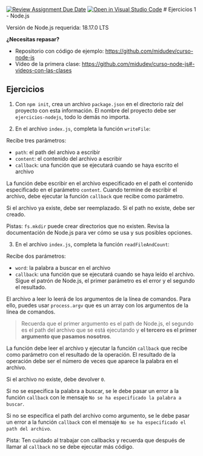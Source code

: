 [![Review Assignment Due Date](https://classroom.github.com/assets/deadline-readme-button-24ddc0f5d75046c5622901739e7c5dd533143b0c8e959d652212380cedb1ea36.svg)](https://classroom.github.com/a/pV42caGZ)
[![Open in Visual Studio Code](https://classroom.github.com/assets/open-in-vscode-718a45dd9cf7e7f842a935f5ebbe5719a5e09af4491e668f4dbf3b35d5cca122.svg)](https://classroom.github.com/online_ide?assignment_repo_id=11480345&assignment_repo_type=AssignmentRepo)
# Ejercicios 1 - Node.js

Versión de Node.js requerida: 18.17.0 LTS

**¿Necesitas repasar?**

- Repositorio con código de ejemplo: https://github.com/midudev/curso-node-js
- Vídeo de la primera clase: https://github.com/midudev/curso-node-js#-videos-con-las-clases

## Ejercicios

1. Con `npm init`, crea un archivo `package.json` en el directorio raíz del proyecto con esta información. El nombre del proyecto debe ser `ejercicios-nodejs`, todo lo demás no importa.

2. En el archivo `index.js`, completa la función `writeFile`:

Recibe tres parámetros:
- `path`: el path del archivo a escribir
- `content`: el contenido del archivo a escribir
- `callback`: una función que se ejecutará cuando se haya escrito el archivo

La función debe escribir en el archivo especificado en el path el contenido especificado en el parámetro `content`. Cuando termine de escribir el archivo, debe ejecutar la función `callback` que recibe como parámetro.

Si el archivo ya existe, debe ser reemplazado.
Si el path no existe, debe ser creado.

Pistas: `fs.mkdir` puede crear directorios que no existen. Revisa la documentación de Node.js para ver cómo se usa y sus posibles opciones.

3. En el archivo `index.js`, completa la función `readFileAndCount`:

Recibe dos parámetros:
- `word`: la palabra a buscar en el archivo
- `callback`: una función que se ejecutará cuando se haya leído el archivo. Sigue el patrón de Node.js, el primer parámetro es el error y el segundo el resultado.

El archivo a leer lo leerá de los argumentos de la línea de comandos. Para ello, puedes usar `process.argv` que es un array con los argumentos de la línea de comandos.

> Recuerda que el primer argumento es el path de Node.js, el segundo es el path del archivo que se está ejecutando y **el tercero es el primer argumento que pasamos nosotros**.

La función debe leer el archivo y ejecutar la función `callback` que recibe como parámetro con el resultado de la operación. El resultado de la operación debe ser el número de veces que aparece la palabra en el archivo.

Si el archivo no existe, debe devolver `0`.

Si no se especifica la palabra a buscar, se le debe pasar un error a la función `callback` con le mensaje `No se ha especificado la palabra a buscar`.

Si no se especifica el path del archivo como argumento, se le debe pasar un error a la función `callback` con el mensaje `No se ha especificado el path del archivo`.

Pista: Ten cuidado al trabajar con callbacks y recuerda que después de llamar al `callback` no se debe ejecutar más código.